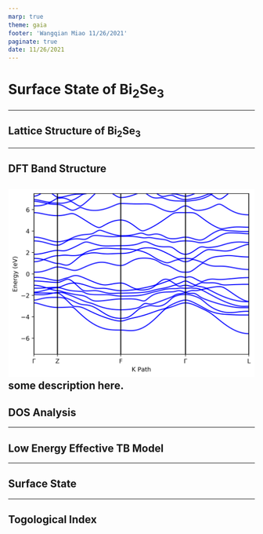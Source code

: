```yaml
---
marp: true
theme: gaia
footer: 'Wangqian Miao 11/26/2021'
paginate: true
date: 11/26/2021
---
```


# Surface State of Bi$_2$Se$_3$

---

## Lattice Structure of Bi$_2$Se$_3$

---

## DFT Band Structure
![bg right w:15cm](band_dft.png)
some description here.
---

## DOS Analysis

---

## Low Energy Effective TB Model

---

## Surface State

---

## Togological Index
